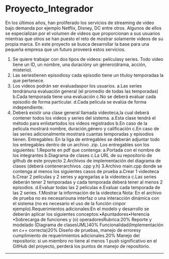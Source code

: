 # Proyecto_Integrador
En los últimos años, han proliferado los servicios de streaming de video bajo demanda por ejemplo Netflix, Disney, DC entre otros. Algunos de ellos se especializan por el volumen de videos que proporcionan a sus usuarios mientras que otros se han puesto el reto de mostrar solamente videos de su propia marca. En este proyecto se busca desarrollar la base para una pequeña empresa que un futuro proveerá estos servicios.

1. Se quiere trabajar con dos tipos de videos: películasy series. Todo video tiene un ID, un nombre, una duracióny un género(drama, acción, misterio).
2. Las seriestienen episodiosy cada episodio tiene un títuloy temporadaa la que pertenece.
3. Los videos podrán ser evaluadaspor los usuarios. 
    a.Las series tendránuna evaluación general (el promedio de todas las temporadas)
    b.Cada temporada tiene una evaluación
    c.No se deberá evaluar cada episodio de forma particular. 
    d.Cada película se evalúa de forma independiente. 
5. Deberá existir una clase general llamada videoteca,la cual deberá contener todos los videos y series del sistema. 
    a.Esta clase tendrá el método para enlistartodos los videos registrados
    b.En caso de la película mostrará nombre, duración,género y calificación
    c.En caso de las series adicionalmente mostrará cuantas temporadas y episodios tienen. 
Entregables:
En la liga de entregables se deberán adjuntar todo los entregables dentro de un archivo .zip. Los entregables son los siguientes: 
1.Reporte en pdf que contenga:
  a.Portada con el nombre de los integrantes
  b.Diagrama de clases 
  c.La URL de su repositorio de github de este proyecto
2.Archivos de implementación del diagrama de clases (deberá contenerarchivos .cpp y.h)
3.Archivo main.cpp donde se contenga al menos los siguientes casos de prueba
  a.Crear 1 videoteca
  b.Crear 2 películas y 2 series y agregarlas a la videoteca
  c.Las series deberán tener 2 temporadas y cada temporada deberá tener al menos 2 episodios. 
  d.Evaluar todas las 2 películas
  e.Evaluar cada temporada de las 2 series.
  f.Mostrar la información de la videoteca 
Nota: En el archivo de prueba no es necesariouna interfaz o una interacción dinámica con el sistema (no es necesario el uso de la función cinpor ejemplo).Requerimientos adicionales:En el modelo y desarrollo se deberán aplicar los siguientes conceptos:•Apuntadores•Herencia •Sobrecarga de funciones y (o) operadoresRubrica:20% Reporte y modelado (Diagrama de clasesUML)40% Funcionalidad(Implementación en c++ correcta)20% Diseño de pruebas, manejo de erroresy cumplimiento de requerimientos adicionales.20% Manejo del repositorio: si un miembro no tiene al menos 1 push significativo en el GitHub del proyecto, perderá los puntos de manejo de repositorio. 
---------------------------------------------------------------------------------------------------------------------------------------------------------------------------------
